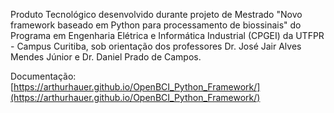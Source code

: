 Produto Tecnológico desenvolvido durante projeto de Mestrado "Novo framework baseado em Python para processamento de biossinais" do Programa em Engenharia Elétrica e Informática Industrial (CPGEI) da UTFPR - Campus Curitiba, sob orientação dos professores Dr. José Jair Alves Mendes Júnior e Dr. Daniel Prado de Campos.

Documentação: [https://arthurhauer.github.io/OpenBCI_Python_Framework/](https://arthurhauer.github.io/OpenBCI_Python_Framework/)
